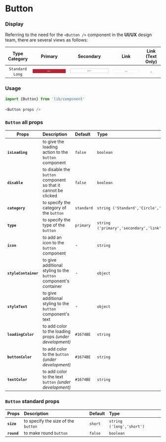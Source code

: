 # Button

### Display

Referring to the need for the `<Button />` component in the **UI/UX** design team, there are several views as follows:

| Type <br/> Category| Primary  | Secondary  | Link | Link (Text Only) |
| :-------------: |:-------------: | :-----: | :-----: |  :-----: |
| `Standard Long` | ![long_primary](../_assets/image/components/button/long_primary.png) | ![long_secondary](../_assets/image/components/button/long_secondary.png) | ![long_link](../_assets/image/components/button/long_link.png) | `-` |

### Usage

```js
import {Button} from 'lib/component'

<Button props />

```

### `Button` all props

| Props       | Description  | Default  | Type |
| ------------- |:-------------| :-----| :----- |
| **`isLoading`**     |to give the loading action to the `button` component  | `false` | `boolean` |
| **`disable`**      |  to disable the `button` component so that it cannot be clicked    |   `false` | `boolean` |
| **`category`** | to specify the category of the  `button`     |    `standard` | `string ('Standard','Circle','Square')`  |
| **`type`** | to specify the type of the  `button`     |    `primary` | `string ('primary','secondary','link','textlink')`  |
| **`icon`** | to add an icon to the `button` component   |    - | `string`  |
| **`styleContainer`** | to give additional styling to the `button` component's container  |    - | `object`  |
| **`styleText`** | to give additional styling to the `button` component's text  |    - | `object`  |
| **`loadingColor`** | to add color to the loading props <em>(under development) <em/>  |    `#1674BE` | `string`  |
| **`buttonColor`** | to add color to the `button` <em> (under development) <em/>  |    `#1674BE` | `string`  |
| **`textColor`** | to add color to the text `button` <em> (under development) <em/>  |    `#1674BE` | `string`  |

### `Button` standard props

| Props       | Description  | Default  | Type |
| ------------- |:-------------| :-----| :----- |
| **`size`** | to specify the size of the  `button`| `short` | `string ('long','short')`|
| **`round`** | to make round  `button`| `false` | `boolean`|
